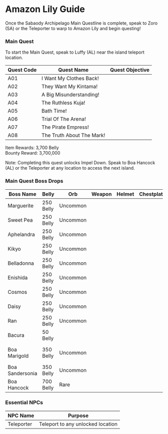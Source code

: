 # Amazon Lily Guide

Once the Sabaody Archipelago Main Questline is complete, speak to Zoro (SA) or the Teleporter to warp to Amazon Lily and begin questing!

### Main Quest

To start the Main Quest, speak to Luffy (AL) near the island teleport location.

| Quest Code| Quest Name                | Quest Objective|
|-----------|-----------                |-----------|
| A01       | I Want My Clothes Back!   ||
| A02       | They Want My Kintama!     ||
| A03       | A Big Misunderstanding!   ||
| A04       | The Ruthless Kuja!        ||
| A05       | Bath Time!                ||
| A06       | Trial Of The Arena!       ||
| A07       | The Pirate Empress!       ||
| A08       | The Truth About The Mark! ||

Item Rewards: 3,700 Belly<br>
Bounty Reward: 3,700,000

Note: Completing this quest unlocks Impel Down. Speak to Boa Hancock (AL) or the Teleporter at any location to access the next island.

### Main Quest Boss Drops

| Boss Name         | Belly      | Orb       | Weapon                | Helmet    | Chestplate | Leggings  | Boots     | Other               |
|-----------        |----------- |-----------|-----------            |-----------|----------- |-----------|-----------|-----------          |
| Marguerite        | 250 Belly  | Uncommon  |                       |           |            |           |           |                     |
| Sweet Pea         | 250 Belly  | Uncommon  |                       |           |            |           |           |                     |
| Aphelandra        | 250 Belly  | Uncommon  |                       |           |            |           |           |                     |
| Kikyo             | 250 Belly  | Uncommon  |                       |           |            |           |           |                     |
| Belladonna        | 250 Belly  | Uncommon  |                       |           |            |           |           |                     |
| Enishida          | 250 Belly  | Uncommon  |                       |           |            |           |           |                     |
| Cosmos            | 250 Belly  | Uncommon  |                       |           |            |           |           |                     |
| Daisy             | 250 Belly  | Uncommon  |                       |           |            |           |           |                     |
| Ran               | 250 Belly  | Uncommon  |                       |           |            |           |           |                     |
| Bacura            | 50 Belly   |           |                       |           |            |           |           |                     |
| Boa Marigold      | 350 Belly  | Uncommon  |                       |           |            |           |           | King Cobra Fragment |
| Boa Sandersonia   | 350 Belly  | Uncommon  |                       |           |            |           |           | Anaconda Fragment   |
| Boa Hancock       | 700 Belly  | Rare      |                       |           |            |           |           | Mero Fragment       |


### Essential NPCs

| NPC Name         | Purpose                                        |
|-------------     |-----------                                     |
| Teleporter       | Teleport to any unlocked location              |
